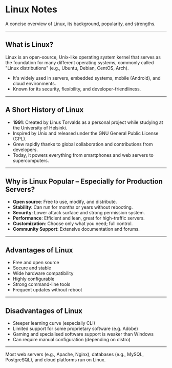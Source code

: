 # Linux Notes

A concise overview of Linux, its background, popularity, and strengths.

---

## What is Linux?

Linux is an open-source, Unix-like operating system kernel that serves as the foundation for many different operating systems, commonly called "Linux distributions" (e.g., Ubuntu, Debian, CentOS, Arch).

- It's widely used in servers, embedded systems, mobile (Android), and cloud environments.
- Known for its security, flexibility, and developer-friendliness.

---

## A Short History of Linux

- **1991**: Created by Linus Torvalds as a personal project while studying at the University of Helsinki.
- Inspired by Unix and released under the GNU General Public License (GPL).
- Grew rapidly thanks to global collaboration and contributions from developers.
- Today, it powers everything from smartphones and web servers to supercomputers.

---

## Why is Linux Popular – Especially for Production Servers?

- **Open source**: Free to use, modify, and distribute.
- **Stability**: Can run for months or years without rebooting.
- **Security**: Lower attack surface and strong permission system.
- **Performance**: Efficient and lean, great for high-traffic servers.
- **Customization**: Choose only what you need; full control.
- **Community Support**: Extensive documentation and forums.

---

## Advantages of Linux

- Free and open source
- Secure and stable
- Wide hardware compatibility
- Highly configurable
- Strong command-line tools
- Frequent updates without reboot

---

## Disadvantages of Linux

- Steeper learning curve (especially CLI)
- Limited support for some proprietary software (e.g. Adobe)
- Gaming and specialised software support is weaker than Windows
- Can require manual configuration (depending on distro)

---

Most web servers (e.g., Apache, Nginx), databases (e.g., MySQL, PostgreSQL), and cloud platforms run on Linux.
